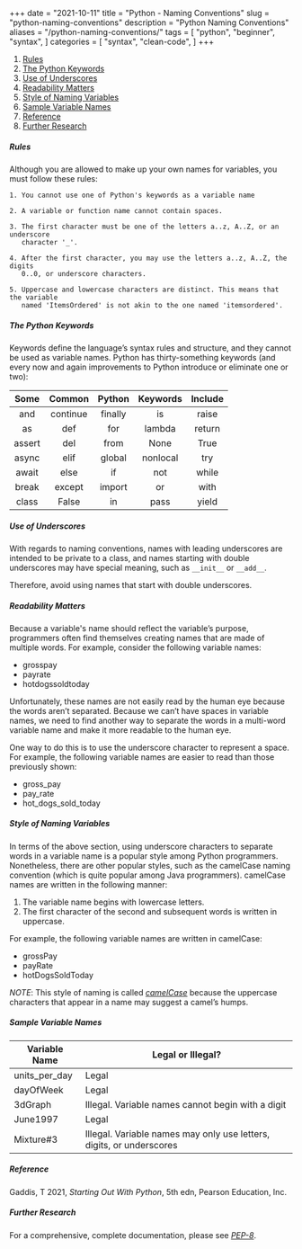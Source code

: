 +++
date = "2021-10-11"
title = "Python - Naming Conventions"
slug = "python-naming-conventions"
description = "Python Naming Conventions"
aliases = "/python-naming-conventions/"
tags = [
    "python",
    "beginner",
    "syntax",
]
categories = [
    "syntax",
    "clean-code",
]
+++

1. [Rules](#rules)
1. [The Python Keywords](#the-python-keywords)
1. [Use of Underscores](#use-of-underscores)
1. [Readability Matters](#readability-matters)
1. [Style of Naming Variables](#style-of-naming-variables)
1. [Sample Variable Names](#sample-variable-names)
1. [Reference](#reference)
1. [Further Research](#further-research)

##### Rules

Although you are allowed to make up your own names for variables, you must
follow these rules:

```text
1. You cannot use one of Python's keywords as a variable name

2. A variable or function name cannot contain spaces.

3. The first character must be one of the letters a..z, A..Z, or an underscore
   character '_'.

4. After the first character, you may use the letters a..z, A..Z, the digits
   0..0, or underscore characters.

5. Uppercase and lowercase characters are distinct. This means that the variable
   named 'ItemsOrdered' is not akin to the one named 'itemsordered'.
```

##### The Python Keywords

Keywords define the language’s syntax rules and structure, and they cannot be
used as variable names. Python has thirty-something keywords (and every now and
again improvements to Python introduce or eliminate one or two):

Some   | Common   | Python  | Keywords | Include
:---:  | :---:    | :---:   | :---:    | :---:
and    | continue | finally | is       | raise
as     | def      | for     | lambda   | return
assert | del      | from    | None     | True
async  | elif     | global  | nonlocal | try
await  | else     | if      | not      | while
break  | except   | import  | or       | with
class  | False    | in      | pass     | yield

##### Use of Underscores

With regards to naming conventions, names with leading underscores are intended
to be private to a class, and names starting with double underscores may have
special meaning, such as `__init__` or `__add__`.

Therefore, avoid using names that start with double underscores.

##### Readability Matters

Because a variable's name should reflect the variable’s purpose, programmers
often find themselves creating names that are made of multiple words. For
example, consider the following variable names:

- grosspay
- payrate
- hotdogssoldtoday

Unfortunately, these names are not easily read by the human eye because the
words aren’t separated. Because we can’t have spaces in variable names, we need
to find another way to separate the words in a multi-word variable name and make
it more readable to the human eye.

One way to do this is to use the underscore character to represent a space. For
example, the following variable names are easier to read than those previously
shown:

- gross_pay
- pay_rate
- hot_dogs_sold_today

##### Style of Naming Variables

In terms of the above section, using underscore characters to separate words in
a variable name is a popular style among Python programmers. Nonetheless, there
are other popular styles, such as the camelCase naming convention (which is
quite popular among Java programmers). camelCase names are written in the
following manner:

1. The variable name begins with lowercase letters.
1. The first character of the second and subsequent words is written in
  uppercase.

For example, the following variable names are written in camelCase:

- grossPay
- payRate
- hotDogsSoldToday

*NOTE*: This style of naming is called
*[camelCase](https://upload.wikimedia.org/wikipedia/commons/e/ef/CamelCase.svg)*
because the uppercase characters that appear in a name may suggest a camel’s
humps.

##### Sample Variable Names

Variable Name | Legal or Illegal?
---           | ---
units_per_day | Legal
dayOfWeek     | Legal
3dGraph       | Illegal. Variable names cannot begin with a digit
June1997      | Legal
Mixture#3     | Illegal. Variable names may only use letters, digits, or underscores

##### Reference

Gaddis, T 2021, *Starting Out With Python*, 5th edn, Pearson Education, Inc.

##### Further Research

For a comprehensive, complete documentation, please see
*[PEP-8](https://www.python.org/dev/peps/pep-0008/#naming-conventions)*.
